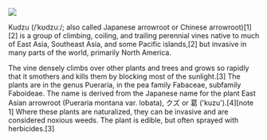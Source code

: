 <a href="https://juncture-digital.org"><img src="https://juncture-digital.org/images/ve-button.png"></a>

<param ve-config 
       title="Kudzu Essay"
       author="Liz"
       banner="" 
       layout="vertical">

Kudzu (/ˈkʊdzuː/; also called Japanese arrowroot or Chinese arrowroot)[1][2] is a group of climbing, coiling, and trailing perennial vines native to much of East Asia, Southeast Asia, and some Pacific islands,[2] but invasive in many parts of the world, primarily North America.

The vine densely climbs over other plants and trees and grows so rapidly that it smothers and kills them by blocking most of the sunlight.[3] The plants are in the genus Pueraria, in the pea family Fabaceae, subfamily Faboideae. The name is derived from the Japanese name for the plant East Asian arrowroot (Pueraria montana var. lobata), クズ or 葛 ('kuzu').[4][note 1] Where these plants are naturalized, they can be invasive and are considered noxious weeds. The plant is edible, but often sprayed with herbicides.[3]
